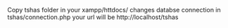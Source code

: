 Copy tshas folder in your xampp/httdocs/
changes databse connection in tshas/connection.php
your url will be http://localhost/tshas
